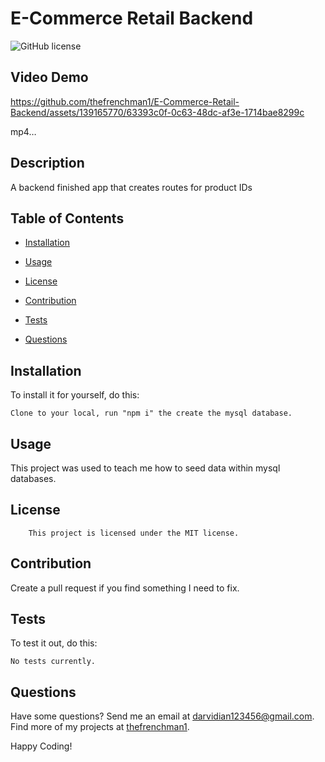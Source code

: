 # E-Commerce Retail Backend
  ![GitHub license](https://img.shields.io/badge/license-MIT-blue.svg)

  ## Video Demo

https://github.com/thefrenchman1/E-Commerce-Retail-Backend/assets/139165770/63393c0f-0c63-48dc-af3e-1714bae8299c

mp4…

  ## Description
  
  A backend finished app that creates routes for product IDs
  
  ## Table of Contents
  
  * [Installation](#installation)
  
  * [Usage](#usage)
  
  * [License](#license)

  * [Contribution](#contribution)
  
  * [Tests](#tests)
  
  * [Questions](#questions)
  
  
  ## Installation
  To install it for yourself, do this: 
  ```
  Clone to your local, run "npm i" the create the mysql database.
  ```
  
  ## Usage 
  
  This project was used to teach me how to seed data within mysql databases.
  
  ## License
        This project is licensed under the MIT license.
  
  ## Contribution 
  
  Create a pull request if you find something I need to fix.
  
  ## Tests 
  
  To test it out, do this: 
  
  ```
  No tests currently.
  ```
  
  
  ## Questions 
  
  Have some questions? Send me an email at darvidian123456@gmail.com. Find more of my projects at [thefrenchman1](https://github.com/thefrenchman1/).
  
  Happy Coding! 
